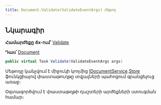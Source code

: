 ```yaml
---
title: Document.Validate(ValidateEventArgs) մեթոդ
---
```


## Նկարագիր

**Համարժեքը 4x-ում՝** [Validate](https://armsoft.github.io/as4x-docs/HTM/ProgrGuide/ScriptProcs/Validate.html)

**Դաս՝** [Document](../document.md)

```c#
public virtual Task Validate(ValidateEventArgs args)
```

Մեթոդը կանչվում է միջուկի կողմից [IDocumentService](../../services/IDocumentService.md).[Store](../../services/IDocumentService/Store.md) ֆունկցիայով փաստաթուղթը տվյալների պահոցում գրանցելուց առաջ։

Օգտագործվում է փաստաթղթի դաշտերի արժեքների ստուգման համար։

